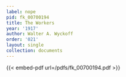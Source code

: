 ```yaml
---
label: nope
pid: fk_00700194
title: The Workers
year: '1917'
author: Walter A. Wyckoff
order: '021'
layout: single
collection: documents
---
```



{{< embed-pdf url=/pdfs/fk_00700194.pdf >}}